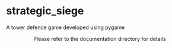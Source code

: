 # strategic_siege

A tower defence game developed using pygame
<br/>
<div align="center">Please refer to the documentation directory for details</div>
